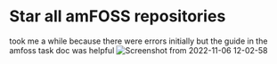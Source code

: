 # Star all amFOSS repositories
took me a while because there were errors initially but the guide in the amfoss task doc was helpful
![Screenshot from 2022-11-06 12-02-58](https://user-images.githubusercontent.com/115163471/200158032-de90d913-e5ec-4c0a-8dc0-c1abb2aab4b6.png)

